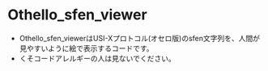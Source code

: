 # Othello_sfen_viewer
- Othello_sfen_viewerはUSI-Xプロトコル(オセロ版)のsfen文字列を、人間が見やすいように絵で表示するコードです。
- くそコードアレルギーの人は見ないでください。
